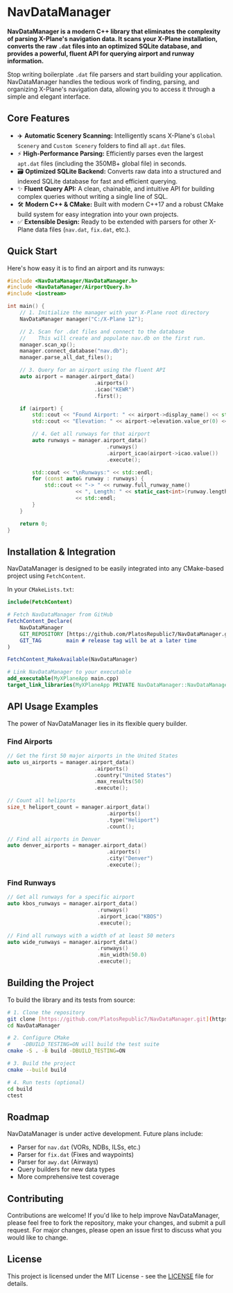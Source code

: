 # NavDataManager

**NavDataManager is a modern C++ library that eliminates the complexity of parsing X-Plane's navigation data. It scans your X-Plane installation, converts the raw `.dat` files into an optimized SQLite database, and provides a powerful, fluent API for querying airport and runway information.**

Stop writing boilerplate `.dat` file parsers and start building your application. NavDataManager handles the tedious work of finding, parsing, and organizing X-Plane's navigation data, allowing you to access it through a simple and elegant interface.

## Core Features

* ✈️ **Automatic Scenery Scanning:** Intelligently scans X-Plane's `Global Scenery` and `Custom Scenery` folders to find all `apt.dat` files.
* ⚡ **High-Performance Parsing:** Efficiently parses even the largest `apt.dat` files (including the 350MB+ global file) in seconds.
* 🗃️ **Optimized SQLite Backend:** Converts raw data into a structured and indexed SQLite database for fast and efficient querying.
* ✨ **Fluent Query API:** A clean, chainable, and intuitive API for building complex queries without writing a single line of SQL.
* 🛠️ **Modern C++ & CMake:** Built with modern C++17 and a robust CMake build system for easy integration into your own projects.
* ✅ **Extensible Design:** Ready to be extended with parsers for other X-Plane data files (`nav.dat`, `fix.dat`, etc.).

## Quick Start

Here's how easy it is to find an airport and its runways:

```cpp
#include <NavDataManager/NavDataManager.h>
#include <NavDataManager/AirportQuery.h>
#include <iostream>

int main() {
    // 1. Initialize the manager with your X-Plane root directory
    NavDataManager manager("C:/X-Plane 12");

    // 2. Scan for .dat files and connect to the database
    //    This will create and populate nav.db on the first run.
    manager.scan_xp();
    manager.connect_database("nav.db");
    manager.parse_all_dat_files();

    // 3. Query for an airport using the fluent API
    auto airport = manager.airport_data()
                            .airports()
                            .icao("KEWR")
                            .first();

    if (airport) {
        std::cout << "Found Airport: " << airport->display_name() << std::endl;
        std::cout << "Elevation: " << airport->elevation.value_or(0) << " ft" << std::endl;

        // 4. Get all runways for that airport
        auto runways = manager.airport_data()
                                .runways()
                                .airport_icao(airport->icao.value())
                                .execute();

        std::cout << "\nRunways:" << std::endl;
        for (const auto& runway : runways) {
            std::cout << "-> " << runway.full_runway_name()
                      << ", Length: " << static_cast<int>(runway.length_feet()) << " ft"
                      << std::endl;
        }
    }

    return 0;
}
```

## Installation & Integration

NavDataManager is designed to be easily integrated into any CMake-based project using `FetchContent`.

In your `CMakeLists.txt`:

```cmake
include(FetchContent)

# Fetch NavDataManager from GitHub
FetchContent_Declare(
    NavDataManager
    GIT_REPOSITORY [https://github.com/PlatosRepublic7/NavDataManager.git](https://github.com/PlatosRepublic7/NavDataManager.git)
    GIT_TAG        main # release tag will be at a later time
)

FetchContent_MakeAvailable(NavDataManager)

# Link NavDataManager to your executable
add_executable(MyXPlaneApp main.cpp)
target_link_libraries(MyXPlaneApp PRIVATE NavDataManager::NavDataManager)
```

## API Usage Examples

The power of NavDataManager lies in its flexible query builder.

### Find Airports

```cpp
// Get the first 50 major airports in the United States
auto us_airports = manager.airport_data()
                            .airports()
                            .country("United States")
                            .max_results(50)
                            .execute();

// Count all heliports
size_t heliport_count = manager.airport_data()
                                .airports()
                                .type("Heliport")
                                .count();

// Find all airports in Denver
auto denver_airports = manager.airport_data()
                                .airports()
                                .city("Denver")
                                .execute();
```

### Find Runways

```cpp
// Get all runways for a specific airport
auto kbos_runways = manager.airport_data()
                             .runways()
                             .airport_icao("KBOS")
                             .execute();

// Find all runways with a width of at least 50 meters
auto wide_runways = manager.airport_data()
                             .runways()
                             .min_width(50.0)
                             .execute();
```

## Building the Project

To build the library and its tests from source:

```bash
# 1. Clone the repository
git clone [https://github.com/PlatosRepublic7/NavDataManager.git](https://github.com/PlatosRepublic7/NavDataManager.git)
cd NavDataManager

# 2. Configure CMake
#    -DBUILD_TESTING=ON will build the test suite
cmake -S . -B build -DBUILD_TESTING=ON

# 3. Build the project
cmake --build build

# 4. Run tests (optional)
cd build
ctest
```

## Roadmap

NavDataManager is under active development. Future plans include:

* Parser for `nav.dat` (VORs, NDBs, ILSs, etc.)
* Parser for `fix.dat` (Fixes and waypoints)
* Parser for `awy.dat` (Airways)
* Query builders for new data types
* More comprehensive test coverage

## Contributing

Contributions are welcome! If you'd like to help improve NavDataManager, please feel free to fork the repository, make your changes, and submit a pull request. For major changes, please open an issue first to discuss what you would like to change.

## License

This project is licensed under the MIT License - see the [LICENSE](LICENSE) file for details.